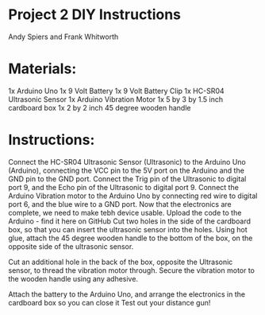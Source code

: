 # Project 2 DIY Instructions
Andy Spiers and Frank Whitworth

# Materials:
1x Arduino Uno
1x 9 Volt Battery
1x 9 Volt Battery Clip
1x HC-SR04 Ultrasonic Sensor
1x Arduino Vibration Motor
1x 5 by 3 by 1.5 inch cardboard box
1x 2 by 2 inch 45 degree wooden handle

# Instructions:
Connect the HC-SR04 Ultrasonic Sensor (Ultrasonic) to the Arduino Uno (Arduino), connecting the VCC pin to the 5V port on the Arduino and the GND pin to the GND port. Connect the Trig pin of the Ultrasonic to digital port 9, and the Echo pin of the Ultrasonic to digital port 9.
Connect the Arduino Vibration motor to the Arduino Uno by connecting red wire to digital port 6, and the blue wire to a GND port. Now that the electronics are complete, we need to make tebh device usable.
Upload the code to the Arduino - find it here on GitHub
Cut two holes in the side of the cardboard box, so that you can insert the ultrasonic sensor into the holes.
Using hot glue, attach the 45 degree wooden handle to the bottom of the box, on the opposite side of the ultrasonic sensor. 



Cut an additional hole in the back of the box, opposite the Ultrasonic sensor, to thread the vibration motor through. Secure the vibration motor to the wooden handle using any adhesive. 

Attach the battery to the Arduino Uno, and arrange the electronics in the cardboard box so you can close it
Test out your distance gun!

